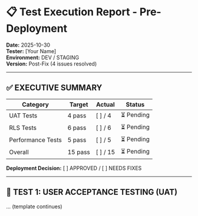 # 📋 Test Execution Report - Pre-Deployment

**Date:** 2025-10-30  
**Tester:** [Your Name]  
**Environment:** DEV / STAGING  
**Version:** Post-Fix (4 issues resolved)

---

## ✅ **EXECUTIVE SUMMARY**

| Category | Target | Actual | Status |
|----------|--------|--------|--------|
| UAT Tests | 4 pass | [ ] / 4 | ⏳ Pending |
| RLS Tests | 6 pass | [ ] / 6 | ⏳ Pending |
| Performance Tests | 5 pass | [ ] / 5 | ⏳ Pending |
| Overall | 15 pass | [ ] / 15 | ⏳ Pending |

**Deployment Decision:** [ ] APPROVED / [ ] NEEDS FIXES

---

## 🧪 **TEST 1: USER ACCEPTANCE TESTING (UAT)**

... (template continues)
